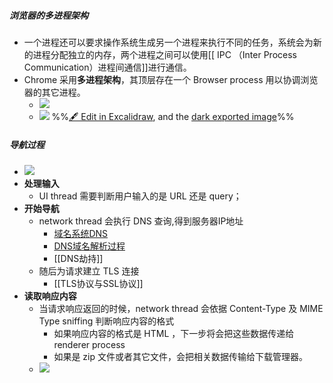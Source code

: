 ##### 浏览器的多进程架构
- 一个进程还可以要求操作系统生成另一个进程来执行不同的任务，系统会为新的进程分配独立的内存，两个进程之间可以使用[[ IPC （Inter Process Communication）进程间通信]]进行通信。
- Chrome 采用**多进程架构**，其顶层存在一个 Browser process 用以协调浏览器的其它进程。
	- ![](attachments/Pasted%20image%2020230101144706.png)
	- ![](attachments/%E4%BB%8E%E5%9C%A8%E6%B5%8F%E8%A7%88%E5%99%A8%E5%9C%B0%E5%9D%80%E6%A0%8F%E4%B8%AD%E8%BE%93%E5%85%A5%20url%20%E5%88%B0%E9%A1%B5%E9%9D%A2%E5%B1%95%E7%8E%B0%E7%9A%84%E7%9F%AD%E7%9F%AD%E5%87%A0%E7%A7%92%E5%86%85%E6%B5%8F%E8%A7%88%E5%99%A8%E7%A9%B6%E7%AB%9F%E5%81%9A%E4%BA%86%E4%BB%80%E4%B9%88%202023-01-01%2014.48.11.excalidraw.svg)
%%[🖋 Edit in Excalidraw](attachments/%E4%BB%8E%E5%9C%A8%E6%B5%8F%E8%A7%88%E5%99%A8%E5%9C%B0%E5%9D%80%E6%A0%8F%E4%B8%AD%E8%BE%93%E5%85%A5%20url%20%E5%88%B0%E9%A1%B5%E9%9D%A2%E5%B1%95%E7%8E%B0%E7%9A%84%E7%9F%AD%E7%9F%AD%E5%87%A0%E7%A7%92%E5%86%85%E6%B5%8F%E8%A7%88%E5%99%A8%E7%A9%B6%E7%AB%9F%E5%81%9A%E4%BA%86%E4%BB%80%E4%B9%88%202023-01-01%2014.48.11.excalidraw.md), and the [dark exported image](attachments/%E4%BB%8E%E5%9C%A8%E6%B5%8F%E8%A7%88%E5%99%A8%E5%9C%B0%E5%9D%80%E6%A0%8F%E4%B8%AD%E8%BE%93%E5%85%A5%20url%20%E5%88%B0%E9%A1%B5%E9%9D%A2%E5%B1%95%E7%8E%B0%E7%9A%84%E7%9F%AD%E7%9F%AD%E5%87%A0%E7%A7%92%E5%86%85%E6%B5%8F%E8%A7%88%E5%99%A8%E7%A9%B6%E7%AB%9F%E5%81%9A%E4%BA%86%E4%BB%80%E4%B9%88%202023-01-01%2014.48.11.excalidraw.dark.svg)%%
##### 导航过程
- ![](attachments/Pasted%20image%2020230101145037.png)
- **处理输入**
	- UI thread 需要判断用户输入的是 URL 还是 query；
- **开始导航**
	- network thread 会执行 DNS 查询,得到服务器IP地址
		- [域名系统DNS](../../考研/408/计算机网络/域名系统DNS.md)
		- [DNS域名解析过程](../../考研/408/计算机网络/DNS域名解析过程.md)
		- [[DNS劫持]]
	- 随后为请求建立 TLS 连接
		- [[TLS协议与SSL协议]]
- **读取响应内容**
	- 当请求响应返回的时候，network thread 会依据 Content-Type 及 MIME Type sniffing 判断响应内容的格式
		- 如果响应内容的格式是 HTML ，下一步将会把这些数据传递给 renderer process
		- 如果是 zip 文件或者其它文件，会把相关数据传输给下载管理器。
	- ![](attachments/Pasted%20image%2020230101152234.png)